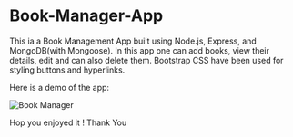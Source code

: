 # Book-Manager-App

This ia a Book Management App built using Node.js, Express, and MongoDB(with Mongoose). 
In this app one can add books, view their details, edit and can also delete them.
Bootstrap CSS have been used for styling buttons and hyperlinks. 

Here is a demo of the app:

![Book Manager](https://github.com/user-attachments/assets/65ebd2d4-f27b-4d4a-9d4b-a3c2d5e8331f)

Hop you enjoyed it !
Thank You
